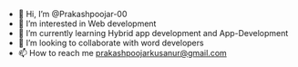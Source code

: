 - 👋 Hi, I’m @Prakashpoojar-00
- 👀 I’m interested in Web development
- 🌱 I’m currently learning Hybrid app development and App-Development
- 💞️ I’m looking to collaborate with word developers
- 📫 How to reach me prakashpoojarkusanur@gmail.com

<!---
Prakashpoojar-00/Prakashpoojar-00 is a ✨ special ✨ repository because its `README.md` (this file) appears on your GitHub profile.
You can click the Preview link to take a look at your changes.
--->
